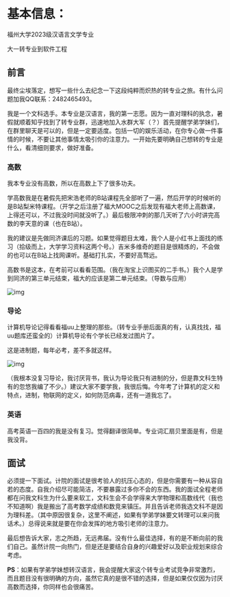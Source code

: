 # 基本信息：

福州大学2023级汉语言文学专业

大一转专业到软件工程

 

## **前言**

最终尘埃落定，想写一些什么去纪念一下这段纯粹而炽热的转专业之旅。有什么问题加我QQ联系：2482465493。

我是一个文科选手。本专业是汉语言，我的第一志愿。因为一直对理科的执念，暑假就顺着知乎找到了转专业群，迅速地加入水群大军（？）首先提醒学弟学妹们，在群里聊天是可以的，但是一定要适度。包括一切的娱乐活动，在你专心做一件事情的时候，不要让其他事情太吸引你的注意力。一开始先要明确自己想转的专业是什么，看清细则要求，做好准备。

### **高数**

  我本专业没有高数，所以在高数上下了很多功夫。

  学高数我是在暑假先把宋浩老师的B站课程先全部听了一遍，然后开学的时候听的是B站梨米特课程。（开学之后注册了福大MOOC之后发现有福大老师上高数课，上得还可以，不过我没时间就没听了。）最后极限冲刺的那几天听了六小时讲完高数的李天意的课（也在B站）。

  我的建议是先做同济课后的习题。如果觉得题目太难，我个人是小红书上面找的练习（拾级而上，大学学习资料这两个号。）吉米多维奇的题目是很精炼的，不会做的也可以在B站上找网课听。基础打扎实，不要好高骛远。

高数书是这本，在考前可以看看范围。（我在淘宝上识图买的二手书。）我个人是学到同济的第三单元结束，福大的应该是第二单元结束。（导数与应用）

![img](https://img.w2fzu.com/fzu-run/20231203121335.jpg)

### **导论**

  计算机导论记得看看福uu上整理的那些。（转专业手册后面真的有，认真找找，福uu题库还蛮全的）计算机导论有个学长已经发过图片了。

这是进制题，每年必考，差不多就这样。

![img](https://img.w2fzu.com/fzu-run/20231203121338.jpg)

（我根本没复习导论，我讨厌背书，我认为导论我只有进制的分，但是靠文科生特有的忽悠我编了不少。）建议大家不要学我，我很后悔。今年考了计算机的定义和特点，进制，物联网的定义，如何防范病毒，还有一道我忘了。

### **英语**

高考英语一百四的我是没有复习。觉得翻译很简单。专业词汇扇贝里面是有，但是我没背。

## **面试**

  必须提一下面试。计院的面试是很考验人的抗压心态的，但是你需要有一种从容自若的态度。自我介绍尽可能简洁，不要暴露过多你不会的东西。我的面试全程老师都在问我文科生为什么要来软工，文科生会不会学得来大学物理和高数线代（我也不知道啊）我是搬出了高考数学成绩和数竞来镇压。并且告诉老师我选文科不是因为理科差。（其中原因很复杂，这里不阐述，如果有学弟学妹要文转理可以来问我话术。）总得说来就是要在你会发挥的地方吸引老师的注意力。

  最后想告诉大家，志之所趋，无远弗届。没有什么最佳选择，有的是不断向前的我们自己。虽然计院一向热门，但是还是要结合自身的兴趣爱好以及职业规划来综合考虑。

**PS**：如果有学弟学妹想转汉语言，我会提醒大家这个转专业考试竞争非常激烈，而且题目没有很明确的方向，虽然它真的是很不错的选择，但是如果仅仅因为讨厌高数而选择，你同样也会很痛苦。